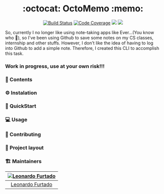 <h1 align="center">:octocat: OctoMemo :memo:</h1>

<p align="center" style="margin-bottom: 5px; margin-top: 5px;">
  <a href="https://travis-ci.org/LeonardoFurtado/OctoMemo">
        <img src="https://img.shields.io/travis/org/LeonardoFurtado/OctoMemo?style=for-the-badge&labelColor=black&logo=travis&logoColor=white?branch=master" alt="Build Status"></a>
  <a href="https://coveralls.io/github/LeonardoFurtado/OctoMemo">
        <img src="https://img.shields.io/coveralls/github/LeonardoFurtado/OctoMemo/master?logo=coveralls&style=for-the-badge" alt="Code Coverage"></a>
  <a href="https://github.com/LeonardoFurtado/OctoMemo/blob/master/LICENSE"><img src="https://img.shields.io/badge/Open_source-MIT-green.svg?&style=for-the-badge&logo=git&logoColor=green"/></a>
   <a href="https://github.com/LeonardoFurtado/OctoMemo"><img src="https://img.shields.io/github/stars/LeonardoFurtado/OctoMemo.svg?&style=for-the-badge&logo=github&label=Stars&logoColor=blue"/></a>
</p>

So, currently I no longer like using note-taking apps like Ever...(You know who :elephant:), so I've been using Github to save some notes on my CS classes, internship and other stuffs. However, I don't like the idea of having to log into Github to add a simple note. Therefore, I created this CLI to accomplish this task.

### Work in progress, use at your own risk!!!


### :book: Contents

### :gear: Instalation

### :rocket: QuickStart

### :computer: Usage

### :handshake: Contributing

### :tanabata_tree: Project layout

### :building_construction: Maintainers

| [![Leonardo Furtado](https://github.com/LeonardoFurtado.png?size=100)](http://leonardofurtado.me) |
| :-----------------------------------------------------------------------------------------------: |
|          [Leonardo Furtado](https://github.com/LeonardoFurtado)                                           |
